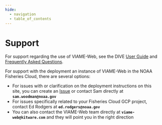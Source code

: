 ```yaml
---
hide:
  - navigation
  - table_of_contents
---
```


# Support

For support regarding the use of VIAME-Web, see the DIVE [User Guide](https://kitware.github.io/dive) and [Frequently Asked Questions](https://kitware.github.io/dive/FAQ/). 

For support with the deployment an instance of VIAME-Web in the NOAA Fisheries Cloud, there are several options:

* For issues with or clarification on the deployment instructions on this site, you can create an [Issue](https://github.com/us-amlr/viame-web-noaa-gcp/issues) or contact Sam directly at **`sam.woodman@noaa.gov`**
* For issues specifically related to your Fisheries Cloud GCP project, contact Ed Rodgers at **`ed.rodgers@noaa.gov`**
* You can also contact the VIAME-Web team directly at **`viame-web@kitware.com`** and they will point you in the right direction
